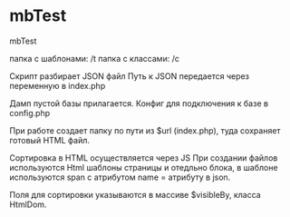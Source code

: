 # mbTest
mbTest

папка с шаблонами: /t
папка с классами: /с

Скрипт разбирает JSON файл
Путь к JSON передается через переменную в index.php

Дамп пустой базы прилагается.
Конфиг для подключения к базе в config.php

При работе создает папку по пути из $url (index.php), туда сохраняет готовый HTML файл.

Сортировка в HTML осуществляется через JS
При создании файлов используются Html шаблоны страницы и отедльно блока, 
в шаблоне используются span с атрибутом name = атрибуту в json.

Поля для сортировки указываются в массиве $visibleBy, класса HtmlDom.


